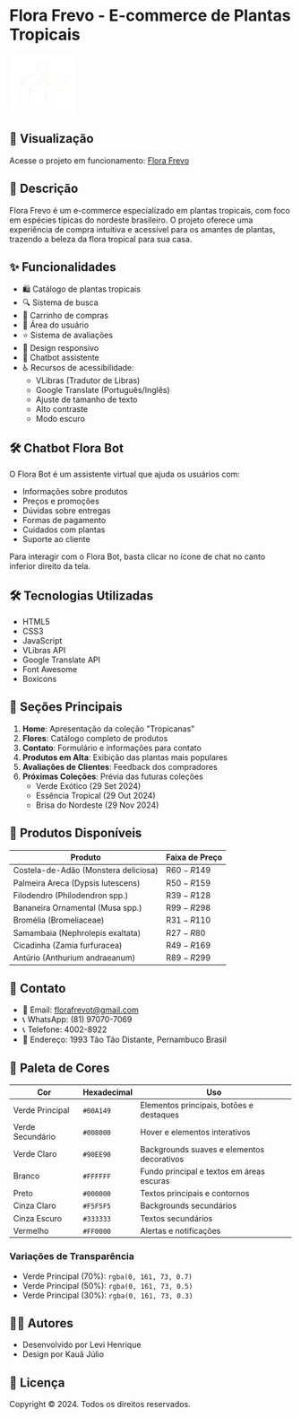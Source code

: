 # Flora Frevo - E-commerce de Plantas Tropicais

![Logo Flora Frevo](imagem/logo.png)

## 📝 Visualização
Acesse o projeto em funcionamento: [Flora Frevo](https://levi985.github.io/ecommerce/)

## 📝 Descrição
Flora Frevo é um e-commerce especializado em plantas tropicais, com foco em espécies típicas do nordeste brasileiro. O projeto oferece uma experiência de compra intuitiva e acessível para os amantes de plantas, trazendo a beleza da flora tropical para sua casa.

## ✨ Funcionalidades

- 🛍️ Catálogo de plantas tropicais
- 🔍 Sistema de busca
- 🛒 Carrinho de compras
- 👤 Área do usuário
- ⭐ Sistema de avaliações
- 📱 Design responsivo
- 🤖 Chatbot assistente
- ♿ Recursos de acessibilidade:
  - VLibras (Tradutor de Libras)
  - Google Translate (Português/Inglês)
  - Ajuste de tamanho de texto
  - Alto contraste
  - Modo escuro

## 🛠 Chatbot Flora Bot

O Flora Bot é um assistente virtual que ajuda os usuários com:
- Informações sobre produtos
- Preços e promoções
- Dúvidas sobre entregas
- Formas de pagamento
- Cuidados com plantas
- Suporte ao cliente

Para interagir com o Flora Bot, basta clicar no ícone de chat no canto inferior direito da tela.

## 🛠️ Tecnologias Utilizadas

- HTML5
- CSS3
- JavaScript
- VLibras API
- Google Translate API
- Font Awesome
- Boxicons

## 🎯 Seções Principais

1. **Home**: Apresentação da coleção "Tropicanas"
2. **Flores**: Catálogo completo de produtos
3. **Contato**: Formulário e informações para contato
4. **Produtos em Alta**: Exibição das plantas mais populares
5. **Avaliações de Clientes**: Feedback dos compradores
6. **Próximas Coleções**: Prévia das futuras coleções
   - Verde Exótico (29 Set 2024)
   - Essência Tropical (29 Out 2024)
   - Brisa do Nordeste (29 Nov 2024)

## 🌿 Produtos Disponíveis

| Produto | Faixa de Preço |
|---------|---------------|
| Costela-de-Adão (Monstera deliciosa) | R$60 - R$149 |
| Palmeira Areca (Dypsis lutescens) | R$50 - R$159 |
| Filodendro (Philodendron spp.) | R$39 - R$128 |
| Bananeira Ornamental (Musa spp.) | R$99 - R$298 |
| Bromélia (Bromeliaceae) | R$31 - R$110 |
| Samambaia (Nephrolepis exaltata) | R$27 - R$80 |
| Cicadinha (Zamia furfuracea) | R$49 - R$169 |
| Antúrio (Anthurium andraeanum) | R$89 - R$299 |

## 📱 Contato

- 📧 Email: florafrevot@gmail.com
- 📞 WhatsApp: (81) 97070-7069
- 📞 Telefone: 4002-8922
- 📍 Endereço: 1993 Tão Tão Distante, Pernambuco Brasil

## 🎨 Paleta de Cores

| Cor | Hexadecimal | Uso |
|-----|-------------|-----|
| Verde Principal | `#00A149` | Elementos principais, botões e destaques |
| Verde Secundário | `#008000` | Hover e elementos interativos |
| Verde Claro | `#90EE90` | Backgrounds suaves e elementos decorativos |
| Branco | `#FFFFFF` | Fundo principal e textos em áreas escuras |
| Preto | `#000000` | Textos principais e contornos |
| Cinza Claro | `#F5F5F5` | Backgrounds secundários |
| Cinza Escuro | `#333333` | Textos secundários |
| Vermelho | `#FF0000` | Alertas e notificações |

### Variações de Transparência
- Verde Principal (70%): `rgba(0, 161, 73, 0.7)`
- Verde Principal (50%): `rgba(0, 161, 73, 0.5)`
- Verde Principal (30%): `rgba(0, 161, 73, 0.3)`

## 👨‍💻 Autores

- Desenvolvido por Levi Henrique
- Design por Kauã Júlio

## 📄 Licença

Copyright © 2024. Todos os direitos reservados.

